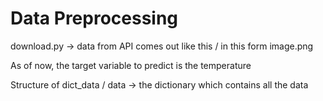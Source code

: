 # Data Preprocessing

download.py -> data from API comes out like this / in this form
image.png



As of now, the target variable to predict is the temperature

Structure of dict_data / data -> the dictionary which contains all the data















